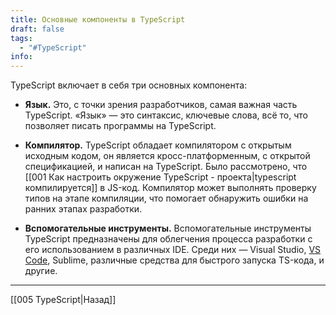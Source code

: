 ```yaml
---
title: Основные компоненты в TypeScript
draft: false
tags:
  - "#TypeScript"
info:
---
```

TypeScript включает в себя три основных компонента:  
  
- **Язык.** Это, с точки зрения разработчиков, самая важная часть TypeScript. 
  «Язык» — это синтаксис, ключевые слова, всё то, что позволяет писать программы на TypeScript.

- **Компилятор.** TypeScript обладает компилятором с открытым исходным кодом, он является кросс-платформенным, с открытой спецификацией, и написан на TypeScript. Было рассмотрено, что [[001 Как настроить окружение TypeScript - проекта|typescript компилируется]] в JS-код. Компилятор может выполнять проверку типов на этапе компиляции, что помогает обнаружить ошибки на ранних этапах разработки.

- **Вспомогательные инструменты.** Вспомогательные инструменты TypeScript предназначены для облегчения процесса разработки с его использованием в различных IDE. Среди них — Visual Studio, [VS Code](http://www.talkingdotnet.com/what-is-visual-studio-code-and-difference-between-visual-studio-2015/), Sublime, различные средства для быстрого запуска TS-кода, и другие.

_____

[[005 TypeScript|Назад]]
